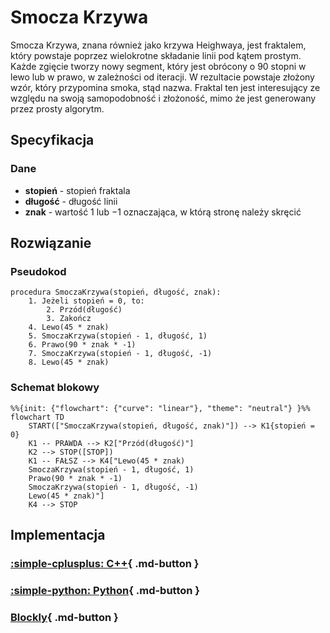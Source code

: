 # Smocza Krzywa

Smocza Krzywa, znana również jako krzywa Heighwaya, jest fraktalem, który powstaje poprzez wielokrotne składanie linii pod kątem prostym. Każde zgięcie tworzy nowy segment, który jest obrócony o 90 stopni w lewo lub w prawo, w zależności od iteracji. W rezultacie powstaje złożony wzór, który przypomina smoka, stąd nazwa. Fraktal ten jest interesujący ze względu na swoją samopodobność i złożoność, mimo że jest generowany przez prosty algorytm.

## Specyfikacja

### Dane

- **stopień** - stopień fraktala
- **długość** - długość linii
- **znak** - wartość $1$ lub $-1$ oznaczająca, w którą stronę należy skręcić

## Rozwiązanie

### Pseudokod

```
procedura SmoczaKrzywa(stopień, długość, znak):
    1. Jeżeli stopień = 0, to:
        2. Przód(długość)
        3. Zakończ
    4. Lewo(45 * znak)
    5. SmoczaKrzywa(stopień - 1, długość, 1)
    6. Prawo(90 * znak * -1)
    7. SmoczaKrzywa(stopień - 1, długość, -1)
    8. Lewo(45 * znak)
```

### Schemat blokowy

```mermaid
%%{init: {"flowchart": {"curve": "linear"}, "theme": "neutral"} }%%
flowchart TD
    START(["SmoczaKrzywa(stopień, długość, znak)"]) --> K1{stopień = 0}
    K1 -- PRAWDA --> K2["Przód(długość)"]
    K2 --> STOP([STOP])
    K1 -- FAŁSZ --> K4["Lewo(45 * znak)
    SmoczaKrzywa(stopień - 1, długość, 1)
    Prawo(90 * znak * -1)
    SmoczaKrzywa(stopień - 1, długość, -1)
    Lewo(45 * znak)"]
    K4 --> STOP
```

## Implementacja

### [:simple-cplusplus: C++](../../programming/c++/algorithms/fractals/dragon-curve.md){ .md-button }

### [:simple-python: Python](../../programming/python/algorithms/fractals/dragon-curve.md){ .md-button }

### [Blockly](../../programming/blockly/algorithms/fractals/dragon-curve.md){ .md-button }
